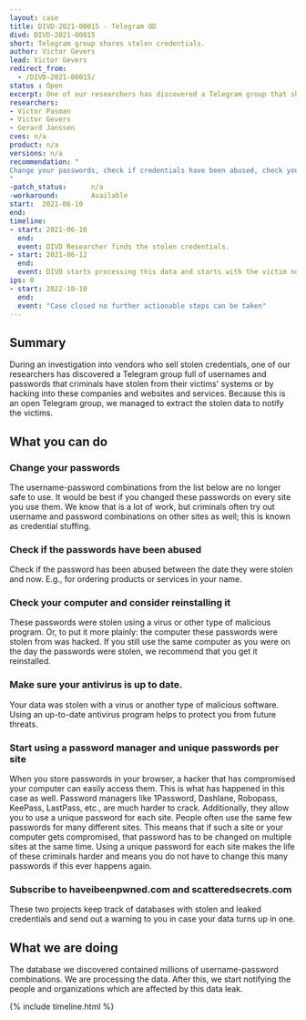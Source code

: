```yaml
---
layout: case
title: DIVD-2021-00015 - Telegram OD
divd: DIVD-2021-00015
short: Telegram group shares stolen credentials.
author: Victor Gevers
lead: Victor Gevers
redirect_from:
  - /DIVD-2021-00015/
status : Open
excerpt: One of our researchers has discovered a Telegram group that shares millions of usernames and passwords that criminals have stolen from their victims.
researchers:
- Victor Pasman
- Victor Gevers
- Gerard Janssen
cves: n/a
product: n/a
versions: n/a
recommendation: "
Change your passwords, check if credentials have been abused, check your computer and consider reinstalling it, make sure your antivirus is up to date...
"
-patch_status:	 	n/a
-workaround:		Available
start:  2021-06-10
end:
timeline:
- start: 2021-06-10
  end:
  event: DIVD Researcher finds the stolen credentials.
- start: 2021-06-12
  end:
  event: DIVD starts processing this data and starts with the victim notification process.
ips: 0
- start: 2022-10-10
  end:
  event: "Case closed no further actionable steps can be taken"
---
```

## Summary

During an investigation into vendors who sell stolen credentials, one of our researchers has discovered a Telegram group full of usernames and passwords that criminals have stolen from their victims' systems or by hacking into these companies and websites and services. Because this is an open Telegram group, we managed to extract the stolen data to notify the victims.

## What you can do

### Change your passwords
The username-password combinations from the list below are no longer safe to use. It would be best if you changed these passwords on every site you use them. We know that is a lot of work, but criminals often try out username and password combinations on other sites as well; this is known as credential stuffing.

### Check if the passwords have been abused
Check if the password has been abused between the date they were stolen and now. E.g., for ordering products or services in your name.

### Check your computer and consider reinstalling it
These passwords were stolen using a virus or other type of malicious program. Or, to put it more plainly: the computer these passwords were stolen from was hacked. If you still use the same computer as you were on the day the passwords were stolen, we recommend that you get it reinstalled.

### Make sure your antivirus is up to date.
Your data was stolen with a virus or another type of malicious software. Using an up-to-date antivirus program helps to protect you from future threats.

### Start using a password manager and unique passwords per site
When you store passwords in your browser, a hacker that has compromised your computer can easily access them. This is what has happened in this case as well. Password managers like 1Password, Dashlane, Robopass, KeePass, LastPass, etc.,  are much harder to crack.
Additionally, they allow you to use a unique password for each site. People often use the same few passwords for many different sites. This means that if such a site or your computer gets compromised, that password has to be changed on multiple sites at the same time. Using a unique password for each site makes the life of these criminals harder and means you do not have to change this many passwords if this ever happens again.

### Subscribe to haveibeenpwned.com and scatteredsecrets.com
These two projects keep track of databases with stolen and leaked credentials and send out a warning to you in case your data turns up in one.

## What we are doing

The database we discovered contained millions of username-password combinations. We are processing the data. After this, we start notifying the people and organizations which are affected by this data leak.


{% include timeline.html %}
